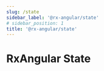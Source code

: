```yaml
---
slug: /state
sidebar_label: '@rx-angular/state'
# sidebar_position: 1
title: '@rx-angular/state'
---
```


# RxAngular State
